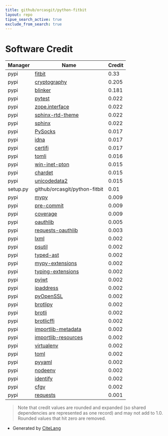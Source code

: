 ```yaml
---
title: github/orcasgit/python-fitbit
layout: repo
tipue_search_active: true
exclude_from_search: true
---
```

# Software Credit

|Manager|Name|Credit|
|-------|----|------|
|pypi|[fitbit](https://github.com/orcasgit/python-fitbit)|0.33|
|pypi|[cryptography](https://github.com/pyca/cryptography)|0.205|
|pypi|[blinker](http://pythonhosted.org/blinker/)|0.181|
|pypi|[pytest](https://docs.pytest.org/en/latest/)|0.022|
|pypi|[zope.interface](https://pypi.org/project/zope.interface)|0.022|
|pypi|[sphinx-rtd-theme](https://pypi.org/project/sphinx-rtd-theme)|0.022|
|pypi|[sphinx](https://pypi.org/project/sphinx)|0.022|
|pypi|[PySocks](https://github.com/Anorov/PySocks)|0.017|
|pypi|[idna](https://github.com/kjd/idna)|0.017|
|pypi|[certifi](https://certifiio.readthedocs.io/en/latest/)|0.017|
|pypi|[tomli](https://pypi.org/project/tomli)|0.016|
|pypi|[win-inet-pton](https://github.com/hickeroar/win_inet_pton)|0.015|
|pypi|[chardet](https://github.com/chardet/chardet)|0.015|
|pypi|[unicodedata2](https://pypi.org/project/unicodedata2)|0.015|
|setup.py|github/orcasgit/python-fitbit|0.01|
|pypi|[mypy](http://www.mypy-lang.org/)|0.009|
|pypi|[pre-commit](https://github.com/pre-commit/pre-commit)|0.009|
|pypi|[coverage](https://github.com/nedbat/coveragepy)|0.009|
|pypi|[oauthlib](https://github.com/oauthlib/oauthlib)|0.005|
|pypi|[requests-oauthlib](https://github.com/requests/requests-oauthlib)|0.003|
|pypi|[lxml](https://pypi.org/project/lxml)|0.002|
|pypi|[psutil](https://pypi.org/project/psutil)|0.002|
|pypi|[typed-ast](https://pypi.org/project/typed-ast)|0.002|
|pypi|[mypy-extensions](https://pypi.org/project/mypy-extensions)|0.002|
|pypi|[typing-extensions](https://pypi.org/project/typing-extensions)|0.002|
|pypi|[pyjwt](https://github.com/jpadilla/pyjwt)|0.002|
|pypi|[ipaddress](https://pypi.org/project/ipaddress)|0.002|
|pypi|[pyOpenSSL](https://pypi.org/project/pyOpenSSL)|0.002|
|pypi|[brotlipy](https://pypi.org/project/brotlipy)|0.002|
|pypi|[brotli](https://pypi.org/project/brotli)|0.002|
|pypi|[brotlicffi](https://pypi.org/project/brotlicffi)|0.002|
|pypi|[importlib-metadata](https://pypi.org/project/importlib-metadata)|0.002|
|pypi|[importlib-resources](https://pypi.org/project/importlib-resources)|0.002|
|pypi|[virtualenv](https://pypi.org/project/virtualenv)|0.002|
|pypi|[toml](https://pypi.org/project/toml)|0.002|
|pypi|[pyyaml](https://pypi.org/project/pyyaml)|0.002|
|pypi|[nodeenv](https://pypi.org/project/nodeenv)|0.002|
|pypi|[identify](https://pypi.org/project/identify)|0.002|
|pypi|[cfgv](https://pypi.org/project/cfgv)|0.002|
|pypi|[requests](https://requests.readthedocs.io)|0.001|


> Note that credit values are rounded and expanded (so shared dependencies are represented as one record) and may not add to 1.0. Rounded values that hit zero are removed.


- Generated by [CiteLang](https://github.com/vsoch/citelang)
